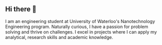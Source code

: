 ## Hi there 👋

<!--
**rtodorov4/rtodorov4** is a ✨ _special_ ✨ repository because its `README.md` (this file) appears on your GitHub profile.

Here are some ideas to get you started:

- 🔭 I’m currently working on ...
- 🌱 I’m currently learning ...
- 👯 I’m looking to collaborate on ...
- 🤔 I’m looking for help with ...
- 💬 Ask me about ...
- 📫 How to reach me: ...
- 😄 Pronouns: ...
- ⚡ Fun fact: ...
-->

I am an engineering student at University of Waterloo's Nanotechnology Engineering program. Naturally curious, I have a passion for problem solving and thrive on challenges. I excel in projects where I can apply my analytical, research skills and academic knowledge.
